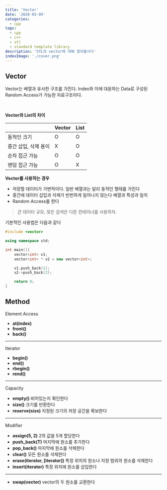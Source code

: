 ```yaml
---
title: 'Vector'
date: '2020-03-09'
categories:
  - cpp
tags:
  - cpp
  - c++
  - stl
  - standard template library
description: 'STL의 vector에 대해 알아봅시다'
indexImage: './cover.png'
---
```


## Vector  

Vector는 배열과 유사한 구조를 가진다.
Index와 이에 대응하는 Data로 구성된 Random Access가 가능한 자료구조이다.  

<br/>  

**Vector와 List의 차이**   

|         | Vector | List |
|:--------|:-------|------|
|동적인 크기|O|O|
|중간 삽입, 삭제 용이|X|O|
|순차 접근 가능|O|O|
|랜덤 접근 가능|O|X|  


**Vector를 사용하는 경우**   
- 저장할 데이터가 가변적이다. 
일반 배열과는 달리 동적인 형태를 가진다
- 중간에 데이터 삽입과 삭제가 빈번하게 일어나지 않는다
배열과 특성과 일치
- Random Access를 한다

> 큰 데이터 규모, 잦은 검색은 다른 컨테이너를 사용하자.



기본적인 사용법은 다음과 같다
``` cpp
#include <vector>

using namespace std;

int main(){
	vector<int> v1;
	vector<int> * v2 = new vector<int>;

	v1.push_back(1);
	v2->push_back(2);

	return 0;
}
```


## Method  
Element Access  
- **at(index)**
- **front()**
- **back()**  

--------------------  

Iterator  
- **begin()**
- **end()**
- **rbegin()**
- **rend()**

--------------------

Capacity
- **empty()**  비어있는지 확인한다
- **size()**   크기를 반환한다
- **reserve(size)** 지정된 크기의 저장 공간을 확보한다

--------------------  

Modifier
- **assign(5, 2)**   2의 값을 5개 할당한다
- **push_back(T)** 마지막에 원소를 추가한다
- **pop_back()** 마지막에 원소를 삭제한다
- **clear()** 모든 원소를 삭제한다
- **erase(iterator, [iterator])**  특정 위치의 원소나 지정 범위의 원소를 삭제한다
- **insert(iterator)** 특정 위치에 원소를 삽입한다

-------------------- 

- **swap(vector)** vector의 두 원소를 교환한다
